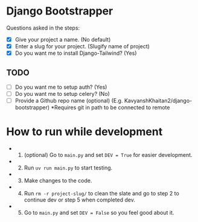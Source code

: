 # Django Bootstrapper

Questions asked in the steps:
- [x] Give your project a name. (No default)
- [x] Enter a slug for your project. (Slugify name of project)
- [x] Do you want me to install Django-Tailwind? (Yes)
## TODO
- [ ] Do you want me to setup auth? (Yes)
- [ ] Do you want me to setup celery? (No)
- [ ] Provide a Github repo name (optional) (E.g. KavyanshKhaitan2/django-bootstrapper) *Requires git in path to be connected to remote

# How to run while development
- 1. (optional) Go to `main.py` and set `DEV = True` for easier development.
- 2. Run `uv run main.py` to start testing.
- 3. Make changes to the code.
- 4. Run `rm -r project-slug/` to clean the slate and go to step 2 to continue dev or step 5 when completed dev.
- 5. Go to `main.py` and set `DEV = False` so you feel good about it.